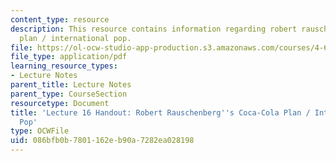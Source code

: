 ```yaml
---
content_type: resource
description: This resource contains information regarding robert rauschenberg's coca-cola
  plan / international pop.
file: https://ol-ocw-studio-app-production.s3.amazonaws.com/courses/4-602-modern-art-and-mass-culture-spring-2012/086bfb0b7801162eb90a7282ea028198_MIT4_602S12_lec16.pdf
file_type: application/pdf
learning_resource_types:
- Lecture Notes
parent_title: Lecture Notes
parent_type: CourseSection
resourcetype: Document
title: 'Lecture 16 Handout: Robert Rauschenberg''s Coca-Cola Plan / International
  Pop'
type: OCWFile
uid: 086bfb0b-7801-162e-b90a-7282ea028198
---
```


